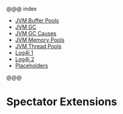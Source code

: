 @@@ index

* [JVM Buffer Pools](jvm-buffer-pools.md)
* [JVM GC](jvm-gc.md)
* [JVM GC Causes](jvm-gc-causes.md)
* [JVM Memory Pools](jvm-memory-pools.md)
* [JVM Thread Pools](thread-pools.md)
* [Log4j 1](log4j1.md)
* [Log4j 2](log4j2.md)
* [Placeholders](placeholders.md)

@@@

# Spectator Extensions


